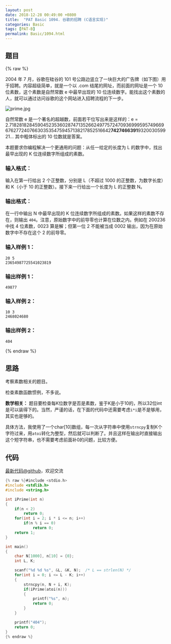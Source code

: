 ```yaml
---
layout: post
date: 2018-12-28 00:49:00 +0800
title:  "PAT Basic 1094. 谷歌的招聘 (C语言实现)"
categories: Basic
tags: [PAT-B]
permalink: Basic/1094.html
---
```


## 题目

{% raw %}<div class="ques-view"><p>2004 年 7 月，谷歌在硅谷的 101 号公路边竖立了一块巨大的广告牌（如下图）用于招聘。内容超级简单，就是一个以 .com 结尾的网址，而前面的网址是一个 10 位素数，这个素数是自然常数 e 中最早出现的 10 位连续数字。能找出这个素数的人，就可以通过访问谷歌的这个网站进入招聘流程的下一步。</p>
<p><img alt="prime.jpg" src="https://images.ptausercontent.com/57148679-d574-4f49-b048-775c6c07791c.jpg"/></p>
<p>自然常数 e 是一个著名的超越数，前面若干位写出来是这样的：e = 2.71828182845904523536028747135266249775724709369995957496696762772407663035354759457138217852516642<strong>7427466391</strong>932003059921... 其中粗体标出的 10 位数就是答案。</p>
<p>本题要求你编程解决一个更通用的问题：从任一给定的长度为 L 的数字中，找出最早出现的 K 位连续数字所组成的素数。</p>
<h3 id="-">输入格式：</h3>
<p>输入在第一行给出 2 个正整数，分别是 L（不超过 1000 的正整数，为数字长度）和 K（小于 10 的正整数）。接下来一行给出一个长度为 L 的正整数 N。</p>
<h3 id="-">输出格式：</h3>
<p>在一行中输出 N 中最早出现的 K 位连续数字所组成的素数。如果这样的素数不存在，则输出 <code>404</code>。注意，原始数字中的前导零也计算在位数之内。例如在 200236 中找 4 位素数，0023 算是解；但第一位 2 不能被当成 0002 输出，因为在原始数字中不存在这个 2 的前导零。</p>
<h3 id="-1-">输入样例 1：</h3>
<pre><code class="lang-in">20 5
23654987725541023819
</code></pre>
<h3 id="-1-">输出样例 1：</h3>
<pre><code class="lang-out">49877
</code></pre>
<h3 id="-2-">输入样例 2：</h3>
<pre><code class="lang-in">10 3
2468024680
</code></pre>
<h3 id="-2-">输出样例 2：</h3>
<pre><code class="lang-out">404
</code></pre>
</div>{% endraw %}

## 思路

考察素数相关的题目。

检查素数函数惯例，不多说。

**数学相关：**
题目要检查每K位数字是否是素数，鉴于K是小于10的，所以32位int是可以装得下的。当然，严谨的话，在下面的代码中还需要考虑`i*i`是不是够用，其实也是够的。

具体方法，我使用了一个char[10]数组，每一次从字符串中使用`strncpy`复制K个字符过来，用`atoi`转化为整型，然后就可以判断了。并且这样在输出时直接输出这个短字符串，也不需要考虑前面补0的问题，比较方便。

## 代码

[最新代码@github](https://github.com/OliverLew/PAT/blob/master/PATBasic/1094.c)，欢迎交流
```c
{% raw %}#include <stdio.h>
#include <stdlib.h>
#include <string.h>

int iPrime(int n)
{
    if(n < 2)
        return 0;
    for(int i = 2; i * i <= n; i++)
        if(n % i == 0)
            return 0;
    return 1;
}

int main()
{
    char N[1000], n[10] = {0};
    int L, K;

    scanf("%d %d %s", &L, &K, N);  /* L == strlen(N) */
    for(int i = 0; i <= L - K; i++)
    {
        strncpy(n, N + i, K);
        if(iPrime(atoi(n)))
        {
            printf("%s", n);
            return 0;
        }
    }

    printf("404");
    return 0;
}
{% endraw %}
```